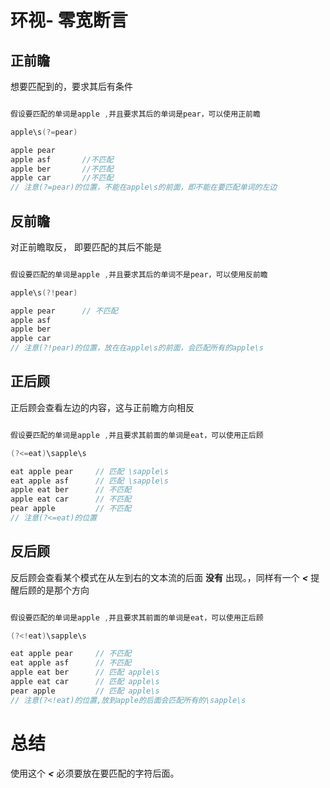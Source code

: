 # 环视- 零宽断言

## 正前瞻

想要匹配到的，要求其后有条件

```c

假设要匹配的单词是apple ,并且要求其后的单词是pear，可以使用正前瞻

apple\s(?=pear)

apple pear
apple asf       //不匹配
apple ber       //不匹配
apple car       //不匹配
// 注意(?=pear)的位置，不能在apple\s的前面，即不能在要匹配单词的左边

```

## 反前瞻

对正前瞻取反，
即要匹配的其后不能是
```c

假设要匹配的单词是apple ,并且要求其后的单词不是pear，可以使用反前瞻

apple\s(?!pear)

apple pear      // 不匹配
apple asf
apple ber
apple car
// 注意(?!pear)的位置，放在在apple\s的前面，会匹配所有的apple\s

```

## 正后顾

正后顾会查看左边的内容，这与正前瞻方向相反
```c

假设要匹配的单词是apple ,并且要求其前面的单词是eat，可以使用正后顾

(?<=eat)\sapple\s

eat apple pear     // 匹配 \sapple\s
eat apple asf      // 匹配 \sapple\s
apple eat ber      // 不匹配
apple eat car      // 不匹配
pear apple         // 不匹配
// 注意(?<=eat)的位置

```

## 反后顾

反后顾会查看某个模式在从左到右的文本流的后面 **没有** 出现。，同样有一个 ***<*** 提醒后顾的是那个方向
```c

假设要匹配的单词是apple ,并且要求其前面的单词是eat，可以使用正后顾

(?<!eat)\sapple\s

eat apple pear     // 不匹配
eat apple asf      // 不匹配
apple eat ber      // 匹配 apple\s
apple eat car      // 匹配 apple\s
pear apple         // 匹配 apple\s
// 注意(?<!eat)的位置,放到apple的后面会匹配所有的\sapple\s

```

# 总结
使用这个 ***<*** 必须要放在要匹配的字符后面。